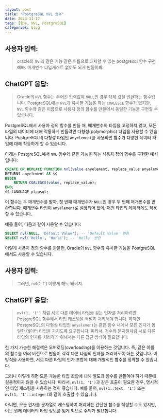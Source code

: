 ```yaml
---
layout: post
title: "PostgreSQL NVL 함수"
date: 2023-11-17
tags: [함수, NVL, PostgreSQL]
categories: blog
---
```


## 사용자 입력:
> oracle의 nvl과 같은 기능 같은 이름으로 대체할 수 있는 postgresql 함수 구현해봐. 매개변수 타입캐스트 없이도 되게 만들어봐.

## ChatGPT 응답:
> Oracle의 `NVL` 함수는 주어진 입력값이 `NULL`인 경우 대체 값을 반환하는 함수입니다. PostgreSQL에는 `NVL`과 유사한 기능을 하는 `COALESCE` 함수가 있지만, `NVL` 함수와 같은 이름으로 사용자 정의 함수를 만들어서 동일한 기능을 구현할 수 있습니다.

PostgreSQL에서 사용자 정의 함수를 만들 때, 매개변수의 타입을 고정하지 않고, 모든 타입의 데이터에 대해 작동하게 만들려면 다형성(polymorphic) 타입을 사용할 수 있습니다. PostgreSQL의 다형성 타입인 `anyelement`를 사용하면 함수가 다양한 데이터 타입에 대해 작동하게 할 수 있습니다.

아래는 PostgreSQL에서 `NVL` 함수와 같은 기능을 하는 사용자 정의 함수를 구현한 예시입니다:

```sql
CREATE OR REPLACE FUNCTION nvl(value anyelement, replace_value anyelement)
RETURNS anyelement AS $$
BEGIN
    RETURN COALESCE(value, replace_value);
END;
$$ LANGUAGE plpgsql;
```

이 함수는 두 매개변수를 받아, 첫 번째 매개변수가 `NULL`인 경우 두 번째 매개변수를 반환합니다. 매개변수 타입이 `anyelement`로 설정되어 있어, 어떤 타입의 데이터에도 적용할 수 있습니다.

예를 들어, 다음과 같이 사용할 수 있습니다:

```sql
SELECT nvl(NULL, 'Default Value'); -- 'Default Value' 반환
SELECT nvl('Hello', 'World'); -- 'Hello' 반환
```

이렇게 사용자 정의 함수를 만들면, Oracle의 `NVL` 함수와 유사한 기능을 PostgreSQL에서도 사용할 수 있습니다.

## 사용자 입력:
> 그러면, nvl(1,'1') 이렇게 해도 돼야지.

## ChatGPT 응답:
> `nvl(1, '1')` 처럼 서로 다른 데이터 타입을 갖는 인자를 처리하려면, PostgreSQL 함수에서 타입 캐스팅을 적절히 처리해야 합니다. 하지만 PostgreSQL의 다형성 타입인 `anyelement`는 같은 함수 내에서 모든 인자가 동일한 데이터 타입을 가지도록 요구합니다. 따라서, 정수와 문자열처럼 서로 다른 타입의 인자를 처리하기 위해서는 다른 접근 방식이 필요합니다.

한 가지 가능한 해결책은 오버로딩(overloading)을 이용하는 것입니다. 즉, 같은 이름의 함수를 여러 버전으로 만들어 각각 다른 타입의 인자를 처리하도록 하는 것입니다. 이 방식을 사용하면, 서로 다른 타입의 인자 조합에 대해 개별적인 함수를 정의할 수 있습니다.

그러나 이렇게 하면 모든 가능한 타입 조합에 대해 별도의 함수를 만들어야 하기 때문에 실용적이지 않을 수 있습니다. 따라서, `nvl(1, '1')`과 같은 호출이 필요한 경우, 명시적인 타입 캐스팅을 사용하는 것이 좋습니다. 예를 들어, `nvl(1::text, '1')` 또는 `nvl(1, '1'::integer)`와 같이 호출할 수 있습니다.

아니면, 모든 인자를 문자열로 캐스팅하여 처리하는 간단한 함수를 작성할 수도 있지만, 이는 원래 데이터의 타입 정보를 잃게 되므로 주의가 필요합니다.

